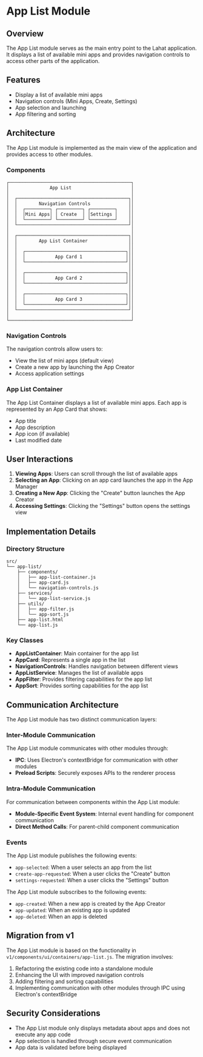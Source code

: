 # App List Module

## Overview

The App List module serves as the main entry point to the Lahat application. It displays a list of available mini apps and provides navigation controls to access other parts of the application.

## Features

- Display a list of available mini apps
- Navigation controls (Mini Apps, Create, Settings)
- App selection and launching
- App filtering and sorting

## Architecture

The App List module is implemented as the main view of the application and provides access to other modules.

### Components

```
┌─────────────────────────────────────────────┐
│               App List                      │
│                                             │
│  ┌─────────────────────────────────────────┐│
│  │        Navigation Controls              ││
│  │  ┌─────────┐ ┌─────────┐ ┌─────────┐    ││
│  │  │Mini Apps│ │ Create  │ │Settings │    ││
│  │  └─────────┘ └─────────┘ └─────────┘    ││
│  └─────────────────────────────────────────┘│
│                                             │
│  ┌─────────────────────────────────────────┐│
│  │        App List Container               ││
│  │                                         ││
│  │  ┌─────────────────────────────────────┐││
│  │  │           App Card 1                │││
│  │  └─────────────────────────────────────┘││
│  │                                         ││
│  │  ┌─────────────────────────────────────┐││
│  │  │           App Card 2                │││
│  │  └─────────────────────────────────────┘││
│  │                                         ││
│  │  ┌─────────────────────────────────────┐││
│  │  │           App Card 3                │││
│  │  └─────────────────────────────────────┘││
│  └─────────────────────────────────────────┘│
│                                             │
└─────────────────────────────────────────────┘
```

### Navigation Controls

The navigation controls allow users to:
- View the list of mini apps (default view)
- Create a new app by launching the App Creator
- Access application settings

### App List Container

The App List Container displays a list of available mini apps. Each app is represented by an App Card that shows:
- App title
- App description
- App icon (if available)
- Last modified date

## User Interactions

1. **Viewing Apps**: Users can scroll through the list of available apps
2. **Selecting an App**: Clicking on an app card launches the app in the App Manager
3. **Creating a New App**: Clicking the "Create" button launches the App Creator
4. **Accessing Settings**: Clicking the "Settings" button opens the settings view

## Implementation Details

### Directory Structure

```
src/
└── app-list/
    ├── components/
    │   ├── app-list-container.js
    │   ├── app-card.js
    │   └── navigation-controls.js
    ├── services/
    │   └── app-list-service.js
    ├── utils/
    │   ├── app-filter.js
    │   └── app-sort.js
    ├── app-list.html
    └── app-list.js
```

### Key Classes

- **AppListContainer**: Main container for the app list
- **AppCard**: Represents a single app in the list
- **NavigationControls**: Handles navigation between different views
- **AppListService**: Manages the list of available apps
- **AppFilter**: Provides filtering capabilities for the app list
- **AppSort**: Provides sorting capabilities for the app list

## Communication Architecture

The App List module has two distinct communication layers:

### Inter-Module Communication

The App List module communicates with other modules through:

- **IPC**: Uses Electron's contextBridge for communication with other modules
- **Preload Scripts**: Securely exposes APIs to the renderer process

### Intra-Module Communication

For communication between components within the App List module:

- **Module-Specific Event System**: Internal event handling for component communication
- **Direct Method Calls**: For parent-child component communication

### Events

The App List module publishes the following events:
- `app-selected`: When a user selects an app from the list
- `create-app-requested`: When a user clicks the "Create" button
- `settings-requested`: When a user clicks the "Settings" button

The App List module subscribes to the following events:
- `app-created`: When a new app is created by the App Creator
- `app-updated`: When an existing app is updated
- `app-deleted`: When an app is deleted

## Migration from v1

The App List module is based on the functionality in `v1/components/ui/containers/app-list.js`. The migration involves:

1. Refactoring the existing code into a standalone module
2. Enhancing the UI with improved navigation controls
3. Adding filtering and sorting capabilities
4. Implementing communication with other modules through IPC using Electron's contextBridge

## Security Considerations

- The App List module only displays metadata about apps and does not execute any app code
- App selection is handled through secure event communication
- App data is validated before being displayed
